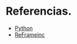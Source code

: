 






# Referencias.

* [Python](https://www.python.org/)
* [ReFrameinc](https://reframeinc.com/afterburnercolumn/)